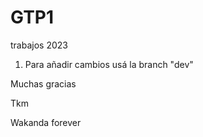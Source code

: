 # GTP1
trabajos 2023

1) Para añadir cambios usá la branch "dev"

Muchas gracias

Tkm

Wakanda forever

